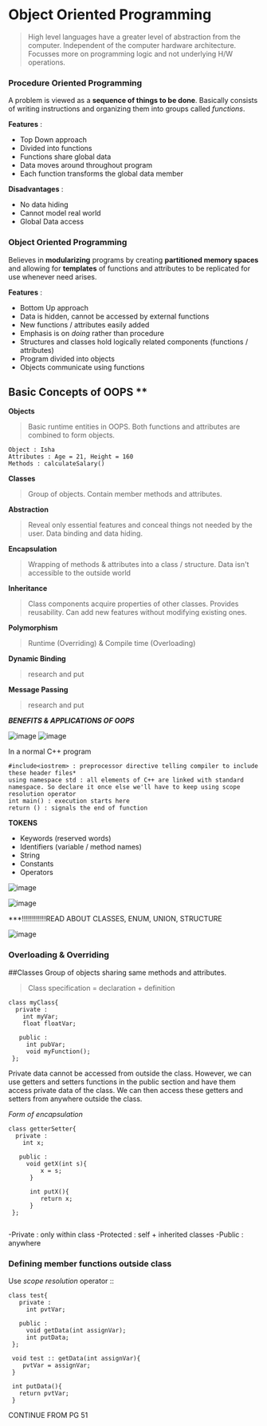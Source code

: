 # Object Oriented Programming 

> High level languages have a greater level of abstraction from the computer. Independent of the computer hardware architecture. Focusses more on programming logic and not underlying H/W operations.

### Procedure Oriented Programming 
A problem is viewed as a **sequence of things to be done**. Basically consists of writing instructions and organizing them into groups called *functions*.

**Features** : 
- Top Down approach 
- Divided into functions
- Functions share global data 
- Data moves around throughout program 
- Each function transforms the global data member 

**Disadvantages** : 
- No data hiding
- Cannot model real world 
- Global Data access


### Object Oriented Programming 
Believes in **modularizing** programs by creating **partitioned memory spaces** and allowing for **templates** of functions and attributes to be replicated for use whenever need arises.

**Features** :
- Bottom Up approach 
- Data is hidden, cannot be accessed by external functions
- New functions / attributes easily added
- Emphasis is on *doing* rather than procedure
- Structures and classes hold logically related components (functions / attributes)
- Program divided into objects
- Objects communicate using functions


## Basic Concepts of OOPS **
**Objects**
>Basic runtime entities in OOPS. Both functions and attributes are combined to form objects.
```
Object : Isha 
Attributes : Age = 21, Height = 160
Methods : calculateSalary()
```

**Classes**
> Group of objects. Contain member methods and attributes. 
 
**Abstraction**
> Reveal only essential features and conceal things not needed by the user. Data binding and data hiding.

**Encapsulation**
> Wrapping of methods & attributes into a class / structure. Data isn't accessible to the outside world

**Inheritance**
> Class components acquire properties of other classes. Provides reusability. Can add new features without modifying existing ones. 

**Polymorphism**
> Runtime (Overriding) & Compile time (Overloading)

**Dynamic Binding**
> research and put

**Message Passing**
> research and put

***BENEFITS & APPLICATIONS OF OOPS***

![image](https://user-images.githubusercontent.com/107466664/177982873-8c60a380-bf4d-4e15-a68c-6ee011ece989.png)
![image](https://user-images.githubusercontent.com/107466664/177983082-c804f874-cfd3-4c34-b88d-f3d7efbe8f12.png)

In a normal C++ program 
```
#include<iostrem> : preprocessor directive telling compiler to include these header files*
using namespace std : all elements of C++ are linked with standard namespace. So declare it once else we'll have to keep using scope resolution operator
int main() : execution starts here 
return () : signals the end of function
```

**TOKENS**
- Keywords (reserved words)
- Identifiers (variable / method names)
- String 
- Constants
- Operators


![image](https://user-images.githubusercontent.com/107466664/177984825-0144a1cc-562d-451d-b049-b7e7c048608d.png)

![image](https://user-images.githubusercontent.com/107466664/177985280-4fe88cc3-11dc-40d8-b25b-1a1f6388d14c.png)

***!!!!!!!!!!!!READ ABOUT CLASSES, ENUM, UNION, STRUCTURE

![image](https://user-images.githubusercontent.com/107466664/177987115-a145993a-0d67-439d-bacd-4ae960ba68ae.png)

### Overloading & Overriding


##Classes
Group of objects sharing same methods and attributes. 
> Class specification = declaration + definition

```
class myClass{
  private : 
    int myVar;
    float floatVar;
    
   public : 
     int pubVar;
     void myFunction();
 };
 ```
 Private data cannot be accessed from outside the class. However, we can use getters and setters functions in the public section and have them access private data of the class. We can then access these getters and setters from anywhere outside the class. 
 
 *Form of encapsulation*
 
 ```
 class getterSetter{
   private : 
     int x;
     
    public : 
      void getX(int s){
          x = s;
       } 
       
       int putX(){
          return x;
       }
  };
  
  ```
 
-Private : only within class
-Protected : self + inherited classes
-Public : anywhere

### Defining member functions outside class
Use *scope resolution* operator ::

```
class test{
   private : 
     int pvtVar;
     
   public :
     void getData(int assignVar);
     int putData;
 };
 
 void test :: getData(int assignVar){
    pvtVar = assignVar;
 }
 
 int putData(){
   return pvtVar;
 }
 ```

CONTINUE FROM PG 51
